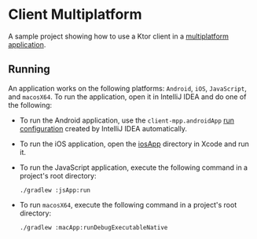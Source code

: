 # Client Multiplatform
A sample project showing how to use a Ktor client in a [multiplatform application](https://ktor.io/docs/http-client-multiplatform.html).

## Running
An application works on the following platforms: `Android`, `iOS`, `JavaScript`, and `macosX64`. To run the application, open it in IntelliJ IDEA and do one of the following:
* To run the Android application, use the `client-mpp.androidApp` [run configuration](https://www.jetbrains.com/help/idea/run-debug-configuration.html) created by IntelliJ IDEA automatically.

* To run the iOS application, open the [iosApp](iosApp) directory in Xcode and run it.
* To run the JavaScript application, execute the following command in a project's root directory:
   ```
   ./gradlew :jsApp:run
   ```
* To run `macosX64`, execute the following command in a project's root directory:
   ```
   ./gradlew :macApp:runDebugExecutableNative
   ```
